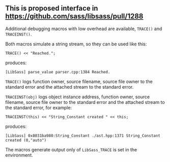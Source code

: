 ## This is proposed interface in https://github.com/sass/libsass/pull/1288

Additional debugging macros with low overhead are available, `TRACE()` and `TRACEINST()`.

Both macros simulate a string stream, so they can be used like this:

    TRACE() << "Reached.";

produces:

    [LibSass] parse_value parser.cpp:1384 Reached.

`TRACE()`
   logs function owner, source filename, source file owner to the standard error and the attached
   stream to the standard error.

`TRACEINST(obj)`
   logs object instance address, function owner, source filename, source file owner to the standard error and the attached stream to the standard error, for example:

    TRACEINST(this) << "String_Constant created " << this;

produces:

    [LibSass] 0x8031ba980:String_Constant ./ast.hpp:1371 String_Constant created (0,"auto")

The macros generate output only of `LibSass_TRACE` is set in the environment.
